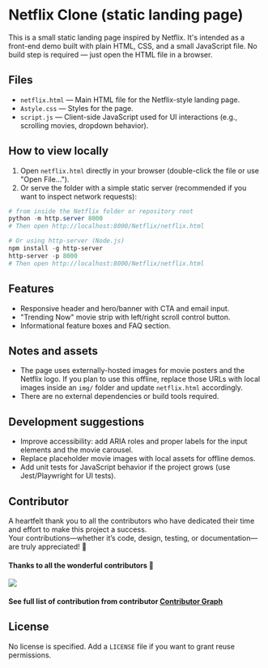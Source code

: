 # Netflix Clone (static landing page)

This is a small static landing page inspired by Netflix. It's intended as a front-end demo built with plain HTML, CSS, and a small JavaScript file. No build step is required — just open the HTML file in a browser.

## Files

- `netflix.html` — Main HTML file for the Netflix-style landing page.
- `Astyle.css` — Styles for the page.
- `script.js` — Client-side JavaScript used for UI interactions (e.g., scrolling movies, dropdown behavior).

## How to view locally

1. Open `netflix.html` directly in your browser (double-click the file or use "Open File...").
2. Or serve the folder with a simple static server (recommended if you want to inspect network requests):

```powershell
# from inside the Netflix folder or repository root
python -m http.server 8000
# Then open http://localhost:8000/Netflix/netflix.html

# Or using http-server (Node.js)
npm install -g http-server
http-server -p 8000
# Then open http://localhost:8000/Netflix/netflix.html
```

## Features

- Responsive header and hero/banner with CTA and email input.
- "Trending Now" movie strip with left/right scroll control button.
- Informational feature boxes and FAQ section.

## Notes and assets

- The page uses externally-hosted images for movie posters and the Netflix logo. If you plan to use this offline, replace those URLs with local images inside an `img/` folder and update `netflix.html` accordingly.
- There are no external dependencies or build tools required.

## Development suggestions

- Improve accessibility: add ARIA roles and proper labels for the input elements and the movie carousel.
- Replace placeholder movie images with local assets for offline demos.
- Add unit tests for JavaScript behavior if the project grows (use Jest/Playwright for UI tests).

## Contributor

A heartfelt thank you to all the contributors who have dedicated their time and effort to make this project a success.  
Your contributions—whether it’s code, design, testing, or documentation—are truly appreciated! 🚀

#### Thanks to all the wonderful contributors 💖

<a href="https://github.com/Sam-coder101/Netflix/graphs/contributors">
  <img src="https://contrib.rocks/image?repo=Sam-coder101/Netflix" />
</a>

#### See full list of contribution from contributor [Contributor Graph](https://github.com/Sam-coder101/Netflix/graphs/contributors)

## License

No license is specified. Add a `LICENSE` file if you want to grant reuse permissions.


